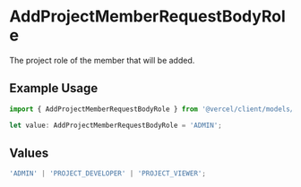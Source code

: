 # AddProjectMemberRequestBodyRole

The project role of the member that will be added.

## Example Usage

```typescript
import { AddProjectMemberRequestBodyRole } from '@vercel/client/models/operations';

let value: AddProjectMemberRequestBodyRole = 'ADMIN';
```

## Values

```typescript
'ADMIN' | 'PROJECT_DEVELOPER' | 'PROJECT_VIEWER';
```
